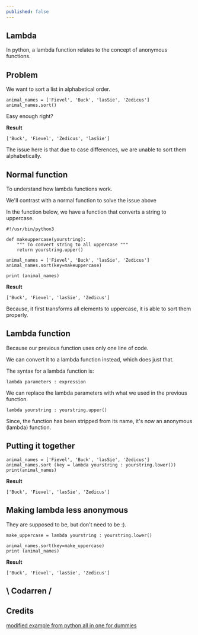 ```yaml
---
published: false
---
```

## Lambda

In python, a lambda function relates to the concept of anonymous functions.

## Problem
We want to sort a list in alphabetical order.

```
animal_names = ['Fievel', 'Buck', 'lasSie', 'Zedicus']
animal_names.sort()
```
Easy enough right?

**Result**
```
['Buck', 'Fievel', 'Zedicus', 'lasSie']
```
The issue here is that due to case differences, we are unable to sort them alphabetically.

## Normal function

To understand how lambda functions work.

We'll contrast with a normal function to solve the issue above

In the function below, we have a function that converts a string to uppercase.
```
#!/usr/bin/python3

def makeuppercase(yourstring):
    """ To convert string to all uppercase """
    return yourstring.upper()

animal_names = ['Fievel', 'Buck', 'lasSie', 'Zedicus']
animal_names.sort(key=makeuppercase)

print (animal_names)
```

**Result**
```
['Buck', 'Fievel', 'lasSie', 'Zedicus']
```
Because, it first transforms all elements to uppercase, it is able to sort them properly.

## Lambda function
Because our previous function uses only one line of code.

We can convert it to a lambda function instead, which does just that.

The syntax for a lambda function is:
```
lambda parameters : expression
```

We can replace the lambda parameters with what we used in the previous function.
```
lambda yourstring : yourstring.upper()
```

Since, the function has been stripped from its name, it's now an anonymous (lambda) function.

## Putting it together
```
animal_names = ['Fievel', 'Buck', 'lasSie', 'Zedicus']
animal_names.sort (key = lambda yourstring : yourstring.lower())
print(animal_names)
```

**Result**
```
['Buck', 'Fievel', 'lasSie', 'Zedicus']
```

## Making lambda less anonymous
They are supposed to be, but don't need to be :).

```
make_uppercase = lambda yourstring : yourstring.lower()

animal_names.sort(key=make_uppercase)
print (animal_names)
```

**Result**
```
['Buck', 'Fievel', 'lasSie', 'Zedicus']
```


## \ Codarren /

## Credits
[modified example from python all in one for dummies](https://marvito.store/product/python-all-in-one-for-dummies-for-dummies-computertech-ebook-8696893/?utm_source=Bing%20Shopping&utm_campaign=Marvito-BingShop-231020&utm_medium=cpc&utm_term=49421&msclkid=79c149fc97fc1c6cff7f29ce378efd0f)